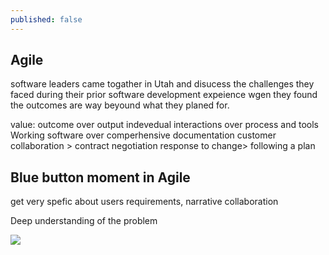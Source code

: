 ```yaml
---
published: false
---
```

## Agile

software leaders came togather in Utah and disucess the challenges they faced during their prior software development expeience wgen they found the outcomes are way beyound what they planed for.

value:
outcome over output
indevedual interactions over process and tools
Working software over comperhensive documentation
customer collaboration > contract negotiation
response to change> following a plan

## Blue button moment in Agile

get very spefic about users requirements, narrative collaboration



Deep understanding of the problem

![](https://i.imgur.com/vXnU7L8.png)
